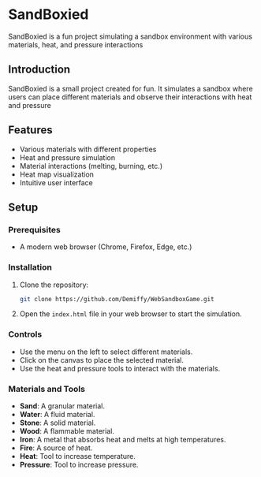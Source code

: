 # SandBoxied

SandBoxied is a fun project simulating a sandbox environment with various materials, heat, and pressure interactions

## Introduction

SandBoxied is a small project created for fun. It simulates a sandbox where users can place different materials and observe their interactions with heat and pressure

## Features

- Various materials with different properties
- Heat and pressure simulation
- Material interactions (melting, burning, etc.)
- Heat map visualization
- Intuitive user interface

## Setup

### Prerequisites

- A modern web browser (Chrome, Firefox, Edge, etc.)

### Installation

1. Clone the repository:
    ```bash
    git clone https://github.com/Demiffy/WebSandboxGame.git
    ```

2. Open the `index.html` file in your web browser to start the simulation.

### Controls

- Use the menu on the left to select different materials.
- Click on the canvas to place the selected material.
- Use the heat and pressure tools to interact with the materials.

### Materials and Tools

- **Sand**: A granular material.
- **Water**: A fluid material.
- **Stone**: A solid material.
- **Wood**: A flammable material.
- **Iron**: A metal that absorbs heat and melts at high temperatures.
- **Fire**: A source of heat.
- **Heat**: Tool to increase temperature.
- **Pressure**: Tool to increase pressure.
